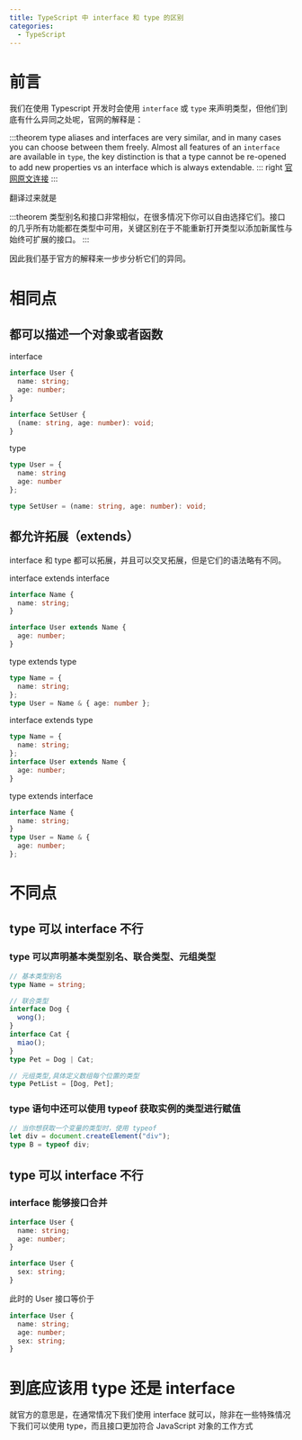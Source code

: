 ```yaml
---
title: TypeScript 中 interface 和 type 的区别
categories:
  - TypeScript
---
```


# 前言

我们在使用 Typescript 开发时会使用 `interface` 或 `type` 来声明类型，但他们到底有什么异同之处呢，官网的解释是：

:::theorem
type aliases and interfaces are very similar, and in many cases you can choose between them freely. Almost all features of an `interface` are available in `type`, the key distinction is that a type cannot be re-opened to add new properties vs an interface which is always extendable.
::: right
[官网原文连接](https://www.typescriptlang.org/docs/handbook/2/everyday-types.html#differences-between-type-aliases-and-interfaces)
:::

翻译过来就是

:::theorem
类型别名和接口非常相似，在很多情况下你可以自由选择它们。接口的几乎所有功能都在类型中可用，关键区别在于不能重新打开类型以添加新属性与始终可扩展的接口。
:::

因此我们基于官方的解释来一步步分析它们的异同。

# 相同点

## 都可以描述一个对象或者函数

interface

```ts
interface User {
  name: string;
  age: number;
}

interface SetUser {
  (name: string, age: number): void;
}
```

type

```ts
type User = {
  name: string
  age: number
};

type SetUser = (name: string, age: number): void;
```

## 都允许拓展（extends）

interface 和 type 都可以拓展，并且可以交叉拓展，但是它们的语法略有不同。

interface extends interface

```ts
interface Name {
  name: string;
}

interface User extends Name {
  age: number;
}
```

type extends type

```ts
type Name = {
  name: string;
};
type User = Name & { age: number };
```

interface extends type

```ts
type Name = {
  name: string;
};
interface User extends Name {
  age: number;
}
```

type extends interface

```ts
interface Name {
  name: string;
}
type User = Name & {
  age: number;
};
```

# 不同点

## type 可以 interface 不行

### type 可以声明基本类型别名、联合类型、元组类型

```ts
// 基本类型别名
type Name = string;

// 联合类型
interface Dog {
  wong();
}
interface Cat {
  miao();
}
type Pet = Dog | Cat;

// 元组类型,具体定义数组每个位置的类型
type PetList = [Dog, Pet];
```

### type 语句中还可以使用 typeof 获取实例的类型进行赋值

```ts
// 当你想获取一个变量的类型时，使用 typeof
let div = document.createElement("div");
type B = typeof div;
```

## type 可以 interface 不行

### interface 能够接口合并

```ts
interface User {
  name: string;
  age: number;
}

interface User {
  sex: string;
}
```

此时的 User 接口等价于

```ts
interface User {
  name: string;
  age: number;
  sex: string;
}
```

# 到底应该用 type 还是 interface

就官方的意思是，在通常情况下我们使用 interface 就可以，除非在一些特殊情况下我们可以使用 type，而且接口更加符合 JavaScript 对象的工作方式
